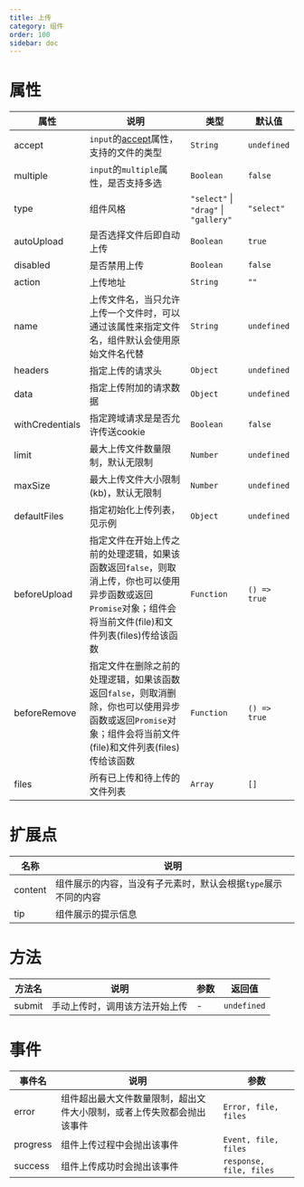 ```yaml
---
title: 上传
category: 组件
order: 100 
sidebar: doc
---
```


# 属性

| 属性 | 说明 | 类型 | 默认值 |
| --- | --- | --- | --- |
| accept | `input`的[accept](https://developer.mozilla.org/en-US/docs/Web/HTML/Element/input#attr-accept)属性，支持的文件的类型 | `String` | `undefined` |
| multiple | `input`的`multiple`属性，是否支持多选 | `Boolean` | `false` |
| type | 组件风格 | `"select"` &#124; `"drag"` &#124; `"gallery"` | `"select"` |
| autoUpload | 是否选择文件后即自动上传 | `Boolean` | `true` |
| disabled | 是否禁用上传 | `Boolean` | `false` |
| action | 上传地址 | `String` | `""` |
| name | 上传文件名，当只允许上传一个文件时，可以通过该属性来指定文件名，组件默认会使用原始文件名代替 | `String` | `undefined` |
| headers | 指定上传的请求头 | `Object` | `undefined` |
| data | 指定上传附加的请求数据 | `Object` | `undefined` |
| withCredentials | 指定跨域请求是是否允许传送cookie | `Boolean` | `false` |
| limit | 最大上传文件数量限制，默认无限制 | `Number` | `undefined` |
| maxSize | 最大上传文件大小限制(kb)，默认无限制 | `Number` | `undefined` |
| defaultFiles | 指定初始化上传列表，见示例 | `Object` | `undefined` |
| beforeUpload | 指定文件在开始上传之前的处理逻辑，如果该函数返回`false`，则取消上传，你也可以使用异步函数或返回`Promise`对象；组件会将当前文件(file)和文件列表(files)传给该函数 | `Function` | `() => true` |
| beforeRemove | 指定文件在删除之前的处理逻辑，如果该函数返回`false`，则取消删除，你也可以使用异步函数或返回`Promise`对象；组件会将当前文件(file)和文件列表(files)传给该函数 | `Function` | `() => true` |
| files | 所有已上传和待上传的文件列表 | `Array` | `[]` |

# 扩展点

| 名称 | 说明 |
| --- | --- |
| content | 组件展示的内容，当没有子元素时，默认会根据`type`展示不同的内容 |
| tip | 组件展示的提示信息 |

# 方法

| 方法名 | 说明 | 参数 | 返回值 |
| --- | --- | --- | --- |
| submit | 手动上传时，调用该方法开始上传 | - | `undefined` |


# 事件

| 事件名 | 说明 | 参数 |
| --- | --- | --- |
| error | 组件超出最大文件数量限制，超出文件大小限制，或者上传失败都会抛出该事件 | `Error, file, files` |
| progress | 组件上传过程中会抛出该事件 | `Event, file, files` |
| success | 组件上传成功时会抛出该事件 | `response, file, files` |


